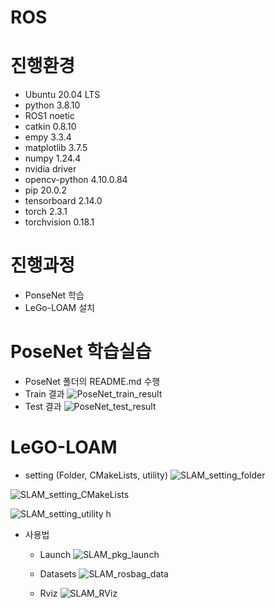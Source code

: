 # ROS
# 진행환경
- Ubuntu 20.04 LTS
- python 3.8.10
- ROS1 noetic
- catkin 0.8.10
- empy 3.3.4
- matplotlib 3.7.5
- numpy 1.24.4
- nvidia driver
- opencv-python 4.10.0.84
- pip 20.0.2
- tensorboard 2.14.0
- torch 2.3.1
- torchvision 0.18.1

# 진행과정
- PonseNet 학습
- LeGo-LOAM 설치
  
# PoseNet 학습실습
- PoseNet 폴더의 README.md 수행
- Train 결과
![PoseNet_train_result](https://github.com/t0mark/ROS/assets/128698845/ccbcad28-ad0a-498d-99f4-3f55dea55aba)
- Test 결과
![PoseNet_test_result](https://github.com/t0mark/ROS/assets/128698845/14b2e458-4bb4-4f07-8842-b375f66d62fe)

# LeGO-LOAM
- setting (Folder, CMakeLists, utility)
![SLAM_setting_folder](https://github.com/t0mark/ROS/assets/128698845/1c312686-cb3f-4877-82ba-228a335aff91)

![SLAM_setting_CMakeLists](https://github.com/t0mark/ROS/assets/128698845/fa817e78-21cc-4020-af44-298baf73f40a)

![SLAM_setting_utility h](https://github.com/t0mark/ROS/assets/128698845/fb0aa7db-5534-4997-a971-b11c6b661137)

- 사용법
  - Launch
  ![SLAM_pkg_launch](https://github.com/t0mark/ROS/assets/128698845/3e265b2d-f27c-4207-a8b8-ea58085d8248)

  - Datasets
  ![SLAM_rosbag_data](https://github.com/t0mark/ROS/assets/128698845/b31c5319-18e5-47f6-8157-0c31b53b7650)

  - Rviz
  ![SLAM_RViz](https://github.com/t0mark/ROS/assets/128698845/332ef32a-1efd-4919-ab9f-1733e36bd842)
